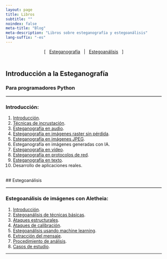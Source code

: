 ```yaml
---
layout: page
title: Libros
subtitle: "" 
noindex: false
meta-title: "Blog"
meta-description: "Libros sobre esteganografía y estegoanálisis"
lang-suffix: "-es"
---
```


<style>
    [id]::before {
        content: '';
        display: block;
        height:      70px;
        margin-top: -70px;
    }
   .todo {
        display: none;
   }
</style>


<center style='margin-bottom:30px'>
[ &nbsp; <a href='#esteganografía'>Esteganografía</a> &nbsp;
| &nbsp; <a href='#estegoanálisis'>Estegoanálisis</a> &nbsp; ]
</center>


<div style='margin-bottom:50px'></div>


## Introducción a la Esteganografía
### Para programadores Python
<hr style='border:1px solid #ccc'>

### Introducción:
1. [Introducción](/stego/books/stegopython/intro-es/).
2. [Técnicas de incrustación](/stego/books/stegopython/embed-es/).
3. [Esteganografía en audio](/stego/books/stegopython/audio-es/).
4. [Esteganografía en imágenes raster sin pérdida](/stego/books/stegopython/bitmapimages-es/).
5. [Esteganografía en imágenes JPEG](/stego/books/stegopython/jpegimages-es/).
6. Esteganografía en imágenes generadas con IA.
7. [Esteganografía en vídeo](/stego/books/stegopython/video-es/).
8. [Esteganografía en protocolos de red](/stego/books/stegopython/networks-es/).
9. [Esteganografía en texto](/stego/books/stegopython/text-es/).
10. Desarrollo de aplicaciones reales.


<br>
## Estegoanálisis
<hr style='border:1px solid #ccc'>

### Estegoanálisis de imágenes con Aletheia:
1. [Introducción](/stego/books/aletheia/intro-es/).
2. [Estegoanálisis de técnicas básicas](/stego/books/aletheia/basic-es/).
3. [Ataques estructurales](/stego/books/aletheia/struct-es/).
4. [Ataques de calibración](/stego/books/aletheia/calib-es/).
5. [Estegoanálisis usando machine learning](/stego/books/aletheia/ml-es/).
6. [Extracción del mensaje](/stego/books/aletheia/extract-es/).
7. [Procedimiento de análisis](/stego/books/aletheia/proc-es/).
8. [Casos de estudio](/stego/books/aletheia/cases-es/).



<hr>

<br><br>


<script>
var listItems = document.querySelectorAll('li');
listItems.forEach(function(item) {
    if (!item.querySelector('a')) {
        item.classList.add('todo_');
    }
});
</script>



